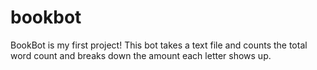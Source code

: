 # bookbot
BookBot is my first project!
This bot takes a text file and counts the total word count and breaks down the amount each letter shows up.